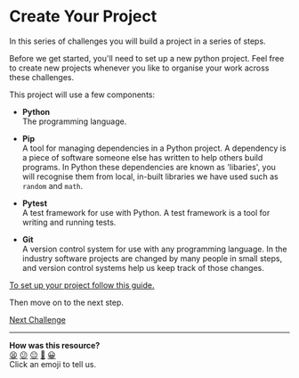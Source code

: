 # Create Your Project

In this series of challenges you will build a project in a series of steps.

Before we get started, you'll need to set up a new python project. Feel free to
create new projects whenever you like to organise your work across these
challenges.

This project will use a few components:

* **Python**  
  The programming language.

* **Pip**  
  A tool for managing dependencies in a Python project. A dependency is a piece of
  software someone else has written to help others build programs. In Python these
  dependencies are known as 'libaries', you will recognise them from local, in-built libraries we have used such as `random` and `math`.

* **Pytest**  
  A test framework for use with Python. A test framework is a tool for writing and
  running tests.

* **Git**  
  A version control system for use with any programming language. In the
  industry software projects are changed by many people in small steps, and
  version control systems help us keep track of those changes.

[To set up your project follow this guide.](../pills/setting_up_a_pytest_project.md) 

Then move on to the next step.


[Next Challenge](02_test_drive_a_single_python_method.md)

<!-- BEGIN GENERATED SECTION DO NOT EDIT -->

---

**How was this resource?**  
[😫](https://airtable.com/shrUJ3t7KLMqVRFKR?prefill_Repository=makersacademy%2Fgolden-square-in-python&prefill_File=challenges%2F01_create_your_py_project.md&prefill_Sentiment=😫) [😕](https://airtable.com/shrUJ3t7KLMqVRFKR?prefill_Repository=makersacademy%2Fgolden-square-in-python&prefill_File=challenges%2F01_create_your_py_project.md&prefill_Sentiment=😕) [😐](https://airtable.com/shrUJ3t7KLMqVRFKR?prefill_Repository=makersacademy%2Fgolden-square-in-python&prefill_File=challenges%2F01_create_your_py_project.md&prefill_Sentiment=😐) [🙂](https://airtable.com/shrUJ3t7KLMqVRFKR?prefill_Repository=makersacademy%2Fgolden-square-in-python&prefill_File=challenges%2F01_create_your_py_project.md&prefill_Sentiment=🙂) [😀](https://airtable.com/shrUJ3t7KLMqVRFKR?prefill_Repository=makersacademy%2Fgolden-square-in-python&prefill_File=challenges%2F01_create_your_py_project.md&prefill_Sentiment=😀)  
Click an emoji to tell us.

<!-- END GENERATED SECTION DO NOT EDIT -->
